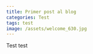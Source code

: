 ```yaml
---
title: Primer post al blog
categories: Test
tags: test
image: /assets/welcome_630.jpg
---
```


<!--![Benvinguts](/assets/welcome.jpg)
_Benvinguts al blog_ -->

Test test
